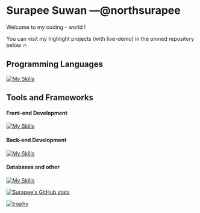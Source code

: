 # Surapee Suwan —@northsurapee
Welcome to my coding - world !

You can visit my highlight projects (with live-demo) in the pinned repository below 🔥

## Programming Languages
[![My Skills](https://skillicons.dev/icons?i=cpp,scala,java,py,r,html,css,js,ts,dart)](https://skillicons.dev)

## Tools and Frameworks

#### Front-end Development
[![My Skills](https://skillicons.dev/icons?i=flutter,figma,react,vite,tailwind,webpack,pug,redux,nextjs,prisma,swift)](https://skillicons.dev)

#### Back-end Development
[![My Skills](https://skillicons.dev/icons?i=nodejs,express,postman,flask,jest,rabbitmq,spring)](https://skillicons.dev)

#### Databases and other
[![My Skills](https://skillicons.dev/icons?i=postgres,mysql,sqlite,mongodb,firebase,docker,gcp,aws,gitlab,grafana)](https://skillicons.dev)

[![Surapee's GitHub stats](https://github-readme-stats.vercel.app/api?username=northsurapee&show_icons=true&theme=dracula)](https://github.com/anuraghazra/github-readme-stats)

[![trophy](https://github-profile-trophy.vercel.app/?username=northsurapee&theme=chalk&margin-w=5&margin-h=5&column=-1&rank=SECRET,SSS,SS,S,AAA,AA,A,B,C)](https://github.com/ryo-ma/github-profile-trophy)
